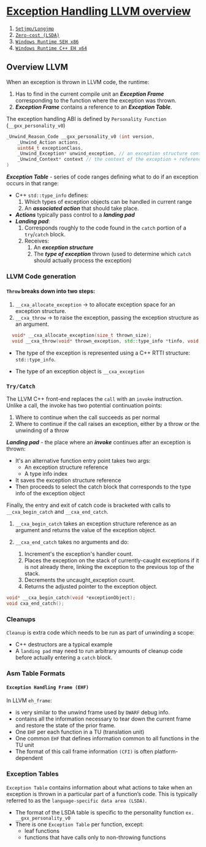 # [Exception Handling LLVM overview](https://llvm.org/docs/ExceptionHandling.html#introduction)
1. [`Setjmp/Longjmp`](eh_gcc_sj_lj.md)
2. [`Zero-cost (LSDA)`](eh_gcc_zero_cost.md)
3. [`Windows Runtime SEH x86`](eh_msvc_SEH_win32.md)
4. [`Windows Runtime C++ EH x64`](eh_msvc_cxx_EH_x64.md)

## Overview LLVM
When an exception is thrown in LLVM code, the runtime:

1. Has to find in the current compile unit an **_Exception Frame_** corresponding to the function where the exception was thrown.
2. **_Exception Frame_** contains a reference to an **_Exception Table_**.
   
  The exception handling ABI is defined by `Personality Function` (`__gxx_personality_v0`) 
```c++
_Unwind_Reason_Code __gxx_personality_v0 (int version,
    _Unwind_Action actions,
    uint64_t exceptionClass,
    _Unwind_Exception* unwind_exception, // an exception structure containing the exception object type and value
    _Unwind_Context* context // the context of the exception + reference to the exception table for the current function
)
```
**_Exception Table_** - series of code ranges defining what to do if an exception occurs in that range:
* C++ `std::type_info` defines:
  1. Which types of exception objects can be handled in current range
  2. An **_associated action_** that should take place.
* **_Actions_** typically pass control to a **_landing pad_**
* **_Landing pad_**:
  1. Corresponds roughly to the code found in the `catch` portion of a `try`/`catch` block.
  2. Receives:
     1. An **_exception structure_**
     2. The **_type of exception_** thrown (used to determine which `catch` should actually process the exception)

### LLVM Code generation
#### `Throw` breaks down into two steps:

1. `__cxa_allocate_exception` -> to allocate exception space for an exception structure. 
2. `__cxa_throw` -> to raise the exception, passing the exception structure as an argument.

```c++
  void* __cxa_allocate_exception(size_t thrown_size);
  void __cxa_throw(void* thrown_exception, std::type_info *tinfo, void (* dest)(void*));
```

* The type of the exception is represented using a C++ RTTI structure: `std::type_info`.

* The type of an exception object is `__cxa_exception`

### `Try/Catch`

The LLVM C++ front-end replaces the `call` with an `invoke` instruction. Unlike a call, the invoke has two potential continuation points:

1. Where to continue when the call succeeds as per normal
2. Where to continue if the call raises an exception, either by a throw or the unwinding of a throw

**_Landing pad_** - the place where an **_invoke_** continues after an exception is thrown:
* It's an alternative function entry point takes two args:
    * An exception structure reference
    * A type info index
* It saves the exception structure reference 
* Then proceeds to select the catch block that corresponds to the type info of the exception object

Finally, the entry and exit of catch code is bracketed with calls to `__cxa_begin_catch` and `__cxa_end_catch`.

1. `__cxa_begin_catch` takes an exception structure reference as an argument and returns the value of the exception object.

2. `__cxa_end_catch` takes no arguments and do:
    1. Increment's the exception's handler count.
    2. Places the exception on the stack of currently-caught exceptions if it is not already there, linking the exception to the previous top of the stack.
    3. Decrements the uncaught_exception count.
    4. Returns the adjusted pointer to the exception object.
```c++
void* __cxa_begin_catch(void *exceptionObject);
void cxa_end_catch();
```

### Cleanups
`Cleanup` is extra code which needs to be run as part of unwinding a scope:
* C++ destructors are a typical example
*  A `landing pad` may need to run arbitrary amounts of cleanup code before actually entering a `catch` block. 
 
### Asm Table Formats
#### `Exception Handling Frame (EHF)`
In LLVM `eh_frame`:
- is very similar to the unwind frame used by `DWARF` debug info. 
- contains all the information necessary to tear down the current frame and restore the state of the prior frame. 
- One `EHF` per each function in a TU (translation unit)
- One common `EHF` that defines information common to all functions in the TU unit
- The format of this call frame information `(CFI)` is often platform-dependent 

### Exception Tables
`Exception Table` contains information about what actions to take when an exception is thrown in a particular part of a function’s code. This is typically referred to as the `language-specific data area (LSDA)`. 
* The format of the LSDA table is specific to the personality function `ex. __gxx_personality_v0`
* There is one `Exception Table` per function, except:
    * leaf functions
    * functions that have calls only to non-throwing functions

[comment]: <> (## `Itanium EH` - idea of **_“successive unwinding"_**)

[comment]: <> (Throwing an exception typically involves **_allocating thread local memory_** to hold the exception, and calling into the `EH runtime` that:)

[comment]: <> (1. Identifies frames with appropriate exception handling actions)

[comment]: <> (2. Successively resets the register context of the current thread to the most recently active frame with actions to run. )

[comment]: <> (3. Execution resumes at a `landingpad` instruction, which produces register values provided by the runtime.)

[comment]: <> (4. If a function is only cleaning up allocated resources, the function is responsible for calling `_Unwind_Resume` to transition to the next most recently active frame after it is finished cleaning up.)

[comment]: <> (5. Eventually, the `frame` responsible for handling the exception calls `__cxa_end_catch` to:)

[comment]: <> (    1. Destroy the exception)

[comment]: <> (    2. Release its memory)

[comment]: <> (    3. Resume normal control flow)

[comment]: <> (## `Windows Runtime`)

[comment]: <> (* The Windows EH model **_does not use these successive register context resets._** )

[comment]: <> (* Instead, the **_active exception is typically described by a frame on the stack._**)
  
[comment]: <> (1. The exception object is allocated in stack memory and its address is passed to `__CxxThrowException`)

[comment]: <> (2. General purpose `structured exceptions &#40;SEH&#41;` are:)

[comment]: <> (   * more analogous to Linux signals)

[comment]: <> (   * dispatched by userspace DLLs provided with Windows )

[comment]: <> (3. Each frame **_on the stack_** has an `assigned EH personality routine`, which decides what actions to take to handle the exception:)

[comment]: <> (   * `EH personality routines`: )

[comment]: <> (     * C++ personality: `__CxxFrameHandler3`)

[comment]: <> (     * SEH personalities: `_except_handler3`, `_except_handler4`, and `__C_specific_handler`)

[comment]: <> (   * All of them implement cleanups by calling back into a `funclet` contained in the parent function.)

[comment]: <> (### `Funclets`:)

[comment]: <> (* Are regions of the parent function)

[comment]: <> (* Can be called as though they were a function pointer with a very special calling convention)
  
[comment]: <> (* The frame pointer of the parent frame is passed into the `funclet` either using the standard `EBP` register or as the first parameter register, depending on the architecture.)

[comment]: <> (* The `funclet` implements the EH action by accessing local variables in memory through the frame pointer, and returning some appropriate value, continuing the EH process.)

[comment]: <> (* No variables live in to or out of the `funclet` can be allocated in registers.)

[comment]: <> (#### Using funclets)

[comment]: <> (* The C++ personality also uses `funclets` to contain the code for catch blocks.)

[comment]: <> (* The runtime must use `funclets` for catch bodies because the C++ exception object is allocated in a **_child stack frame_** of the function handling the exception. If the runtime rewound the stack back to frame of the catch, the memory holding the exception would be overwritten quickly by subsequent function calls.)
  
[comment]: <> (* The use of `funclets` also allows `__CxxFrameHandler3` to implement rethrow without resorting to `TLS`. Instead, the runtime throws a special exception, and then uses `SEH &#40;__try / __except&#41;` to resume execution with new information in the child frame.)

[comment]: <> (#### NOTE)

[comment]: <> (The successive unwinding approach is incompatible with Visual C++ exceptions and general purpose Windows exception handling because:)

[comment]: <> (1. The C++ exception object lives in stack memory)

[comment]: <> (2. LLVM cannot provide a custom personality function that uses landingpads)

[comment]: <> (3. Similarly, SEH does not provide any mechanism to rethrow an exception or continue unwinding. )